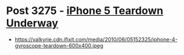 # Post 3275 - [iPhone 5 Teardown Underway](https://www.ifixit.com/News/3275/iphone-5-teardown-underway)

- https://valkyrie.cdn.ifixit.com/media/2010/06/05152325/iphone-4-gyroscope-teardown-600x400.jpeg
